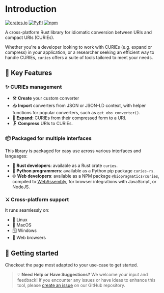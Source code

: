 # Introduction

[![crates.io](https://img.shields.io/crates/v/curies.svg)](https://crates.io/crates/curies)
[![PyPI](https://img.shields.io/pypi/v/curies-rs)](https://pypi.org/project/curies-rs/)
[![npm](https://img.shields.io/npm/v/@biopragmatics/curies)](https://www.npmjs.com/package/@biopragmatics/curies)

A cross-platform Rust library for idiomatic conversion between URIs and compact URIs (CURIEs).

Whether you're a developer looking to work with CURIEs (e.g. expand or compress) in your application, or a researcher seeking an efficient way to handle CURIEs, `curies` offers a suite of tools tailored to meet your needs.

## 🔑 Key Features

### ✨ CURIEs management

- 🛠️ **Create** your custom converter
- 📥 **Import** converters from JSON or JSON-LD context, with helper functions for popular converters, such as `get_obo_converter()`.
- 🔗 **Expand**: CURIEs from their compressed form to a URI.
- 🗜️ **Compress** URIs to CURIEs.

### 📦️ Packaged for multiple interfaces

This library is packaged for easy use across various interfaces and languages:

- 🦀 **Rust developers**: available as a Rust crate `curies`.
- 🐍 **Python programmers**: available as a Python pip package `curies-rs`.
- 🌐 **Web developers**: available as a NPM package `@biopragmatics/curies`, compiled to [WebAssembly](https://webassembly.org/), for browser integrations with JavaScript, or NodeJS.

### ⚔️ Cross-platform support

It runs seamlessly on:

- 🐧 Linux
- 🍎 MacOS
- 🪟 Windows
- 🦊 Web browsers

## 🚀 Getting started

Checkout the page most adapted to your use-case to get started.

> 💡 **Need Help or Have Suggestions?** We welcome your input and feedback! If you encounter any issues or have ideas to enhance this tool, please [create an issue](https://github.com/biopragmatics/curies.rs/issues) on our GitHub repository.
